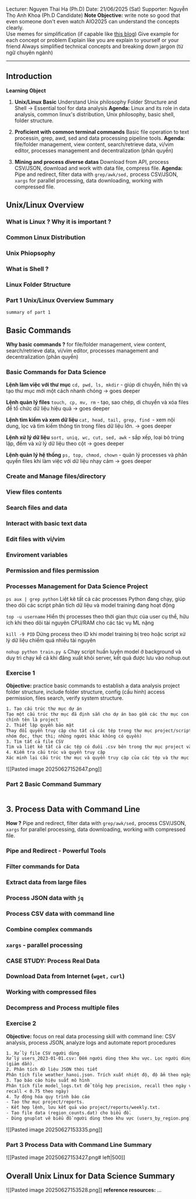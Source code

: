 Lecturer: Nguyen Thai Ha (Ph.D)
Date: 21/06/2025 (Sat)
Supporter: Nguyễn Thọ Anh Khoa (Ph.D Candidate)
**Note Objective:** write note so good that even someone don't even watch AIO2025 can understand the concepts clearly.  
	Use memes for simplification (if capable like [this blog](https://ancient-homburg-f58.notion.site/Coding-Methodology-in-Python-20cbdb2c0896802a9fbefef9bd35ec59))
	Give example for each concept or problem
	Explain like you are explain to yourself or your friend
	Always simplified technical concepts and breaking down jargon (từ ngữ chuyên ngành) 

---
## Introduction
**Learning Object**
1) **Unix/Linux Basic**
	Understand Unix philosophy 
	Folder Structure and Shell -> Essential tool for data analysis
	**Agenda:** Linux and its role in data analysis, common linux's distribution, Unix philosophy,  basic shell, folder structure. 
	
2) **Proficient with common terminal commands**
	Basic file operation to text processin, grep, awd, sed and data processing pipeline tools.
	**Agenda:** file/folder management, view content, search/retrieve data, vi/vim editor, processes management and decentralization (phân quyền)
	
3) **Mining and process diverse datas**
	Download from API, process CSV/JSON, download and work with data file, compress file. 
	**Agenda:** Pipe and redirect, filter data with `grep/awk/sed,` process CSV/JSON, `xargs` for parallel processing, data downloading, working with compressed file.


## Unix/Linux Overview 
### What is Linux ? Why it is important ?


### Common Linux Distribution 


### Unix Phiopsophy 


### What is Shell ?



### Linux Folder Structure



### Part 1 Unix/Linux Overview Summary
```ad-summary
summary of part 1
```



## Basic Commands
**Why basic commands ?** for file/folder management, view content, search/retrieve data, vi/vim editor, processes management and decentralization (phân quyền)

### Basic Commands for Data Science
**Lệnh làm việc với thư mục**
`cd, pwd, ls, mkdir` - giúp di chuyển, hiển thị và tạo thư mục mới một cách nhanh chóng
-> goes deeper 

**Lệnh quản lý files**
`touch, cp, mv, rm` - tạo, sao chép, di chuyển và xóa files để tổ chức dữ liệu hiệu quả
-> goes deeper 

**Lệnh tìm kiếm và xem dữ liệu**
`cat, head, tail, grep, find `- xem nội dung, lọc và tìm kiếm thông tin trong files dữ liệu 
lớn.
-> goes deeper 

**Lệnh xử lý dữ liệu**
`sort, uniq, wc, cut, sed, awk` - sắp xếp, loại bỏ trùng lặp, đếm và xử lý dữ liệu theo cột
-> goes deeper 

**Lệnh quản lý hệ thống**
`ps, top, chmod, chown` - quản lý processes và phân quyền files khi làm việc với dữ liệu nhạy cảm
-> goes deeper 

### Create and Manage files/directory



### View files contents




### Search files and data


### Interact with basic text data 


### Edit files with vi/vim


### Enviroment variables


### Permission and files permission


### Processes Management for Data Science Project
`ps aux | grep python`
Liệt kê tất cả các processes Python đang chạy, giúp theo dõi các script phân tích dữ liệu và model training đang hoạt động

`top -u username`
Hiển thị processes theo thời gian thực của user cụ thể, hữu ích khi theo dõi tài nguyên CPU/RAM cho các tác vụ ML nặng

`kill -9 PID`
Dừng process theo ID khi model training bị treo hoặc script xử lý dữ liệu chiếm quá nhiều tài nguyên

`nohup python train.py &`
Chạy script huấn luyện model ở background và duy trì chạy kể cả khi đăng xuất khỏi server, kết quả được lưu vào nohup.out


### Exercise 1
**Objective:** practice basic commands to establish a data analysis project folder structure, include folder structure, config (cấu hình) access permission, files search, verify system structure. 
```txt
1. Tạo cấu trúc thư mục dự án
Tạo một cấu trúc thư mục đã định sẵn cho dự án bao gồm các thư mục con data, scripts, và results bên trong một thư mục
chính tên là project
2. Thiết lập quyền bảo mật
Thay đổi quyền truy cập cho tất cả các tệp trong thư mục project/scripts/ thành 750 (cho phép chủ sở hữu đọc, ghi, thực thi;
nhóm đọc, thực thi; những người khác không có quyền)
3. Tìm tất cả file CSV
Tìm và liệt kê tất cả các tệp có đuôi .csv bên trong thư mục project và các thư mục con của nó.
4. Kiểm tra cấu trúc và quyền truy cập
Xác minh lại cấu trúc thư mục và quyền truy cập của các tệp và thư mục trong project
```
![[Pasted image 20250627152647.png]]



### Part 2 Basic Command Summary 
```ad-summary
```


## 3. Process Data with Command Line
**How ?** Pipe and redirect, filter data with `grep/awk/sed,` process CSV/JSON, `xargs` for parallel processing, data downloading, working with compressed file.

### Pipe and Redirect - Powerful Tools


### Filter commands for Data


### Extract data from large files


### Process JSON data with `jq` 


### Process CSV data with command line


### Combine complex commands


### `xargs` - parallel processing 


### CASE STUDY: Process Real Data



### Download Data from Internet (`wget,` `curl`)



### Working with compressed files



### Decompress and Process multiple files



### Exercise 2
**Objective:** focus on real data processing skill with command line: CSV analysis, process JSON, analyze logs and automate report procedures
```txt
1. Xử lý file CSV người dùng
Xử lý users_2023-01-01.csv: Đếm người dùng theo khu vực. Lọc người dùng theo "Active". Sắp xếp theo tần suất truy cập
(giảm dần).
2. Phân tích dữ liệu JSON thời tiết
Phân tích file weather_hanoi.json. Trích xuất nhiệt độ, độ ẩm theo ngày. Tính nhiệt độ & độ ẩm trung bình.
3. Tạo báo cáo hiệu suất mô hình
Phân tích file model_logs.txt để tổng hợp precision, recall theo ngày và phát hiện xu hướng suy giảm (Đếm precision < 0.75 và
recall < 0.75 theo ngày)
4. Tự động hóa quy trình báo cáo
- Tạo thư mục project/reports.
- Kết hợp lệnh, lưu kết quả vào project/reports/weekly.txt.
- Tạo file data (region_counts.dat) cho biểu đồ.
- Dùng gnuplot vẽ biểu đồ người dùng theo khu vực (users_by_region.png)
```
![[Pasted image 20250627153335.png]]


### Part 3 Process Data with Command Line Summary
![[Pasted image 20250627153427.png# left|500]]



## Overall Unix Linux for Data Science Summary
![[Pasted image 20250627153528.png]]
**reference resources:** ...



